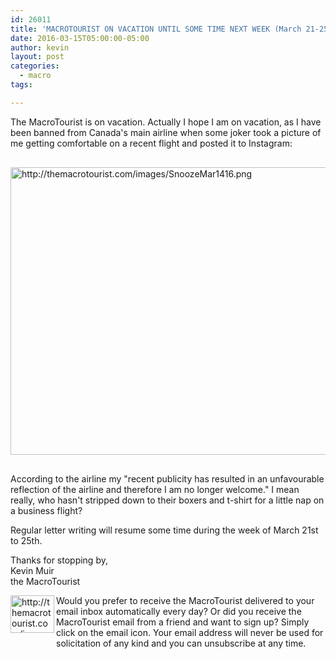 ```yaml
---
id: 26011
title: 'MACROTOURIST ON VACATION UNTIL SOME TIME NEXT WEEK (March 21-25)'
date: 2016-03-15T05:00:00-05:00
author: kevin
layout: post
categories:
  - macro
tags:

---
```


The MacroTourist is on vacation. Actually I hope I am on vacation, as I have been banned from Canada's main airline when some joker took a picture of me getting comfortable on a recent flight and posted it to Instagram:

<a href="http://themacrotourist.com/images/SnoozeMar1416.png"><img src="http://themacrotourist.com/images/SnoozeMar1416.png" alt="http://themacrotourist.com/images/SnoozeMar1416.png" width="750" height="460" style="margin:30px auto;display:block;"></a>

According to the airline my "recent publicity has resulted in an unfavourable reflection of the airline and therefore I am no longer welcome."  I mean really, who hasn't stripped down to their boxers and t-shirt for a little nap on a business flight?

Regular letter writing will resume some time during the week of March 21st to 25th.

Thanks for stopping by,  
Kevin Muir  
the MacroTourist 
  
  
<a href="http://themacrotourist.com/Subscribe.html"><img src="http://themacrotourist.com/images/EMAIL.jpg" alt="http://themacrotourist.com/images/EMAIL.jpg" align="left" width="70" height="60" style="margin:30px padding:10px;padding-bottom: 50px;auto;display:block;"></a>
  
Would you prefer to receive the MacroTourist delivered to your email inbox automatically every day?  Or did you receive the MacroTourist email from a friend and want to sign up?  Simply click on the email icon.  Your email address will never be used for solicitation of any kind and you can unsubscribe at any time.  



